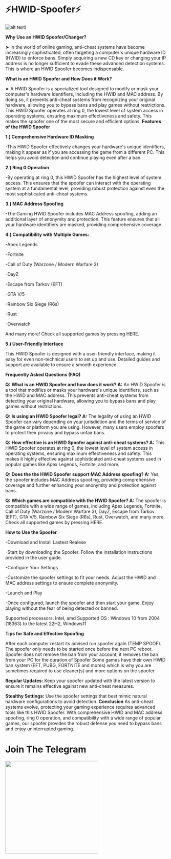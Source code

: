 # ⚡HWID-Spoofer⚡

![alt text](https://i.ibb.co/ZWrwzZH/spoofer-png-c7ea294b4b05447925f0e05c790a07c0.webp))


**Why Use an HWID Spoofer/Changer?**

➤ In the world of online gaming, anti-cheat systems have become increasingly sophisticated, often targeting a computer's unique hardware ID (HWID) to enforce bans. Simply acquiring a new CD key or changing your IP address is no longer sufficient to evade these advanced detection systems. This is where an HWID Spoofer becomes indispensable.

**What is an HWID Spoofer and How Does it Work?**

➤ A HWID Spoofer is a specialized tool designed to modify or mask your computer's hardware identifiers, including the HWID and MAC address. By doing so, it prevents anti-cheat systems from recognizing your original hardware, allowing you to bypass bans and play games without restrictions. This HWID Spoofer operates at ring 0, the lowest level of system access in operating systems, ensuring maximum effectiveness and safety. This makes the spoofer one of the most secure and efficient options.
**Features of the HWID Spoofer**

**1.) Comprehensive Hardware ID Masking**

-This HWID Spoofer effectively changes your hardware's unique identifiers, making it appear as if you are accessing the game from a different PC. This helps you avoid detection and continue playing even after a ban.

**2.) Ring 0 Operation**

-By operating at ring 0, this HWID Spoofer has the highest level of system access. This ensures that the spoofer can interact with the operating system at a fundamental level, providing robust protection against even the most sophisticated anti-cheat systems.

**3.) MAC Address Spoofing**

-The Gaming HWID Spoofer includes MAC Address spoofing, adding an additional layer of anonymity and protection. This feature ensures that all your hardware identifiers are masked, providing comprehensive coverage.

**4.) Compatibility with Multiple Games:**


-Apex Legends

-Fortnite

-Call of Duty (Warzone / Modern Warfare 3)

-DayZ

-Escape from Tarkov (EFT)

-GTA V/5

-Rainbow Six Siege (R6s)

-Rust

-Overwatch

And many more! Check all supported games by pressing HERE.

**5.) User-Friendly Interface**

This HWID Spoofer is designed with a user-friendly interface, making it easy for even non-technical users to set up and use. Detailed guides and support are available to ensure a smooth experience.


**Frequently Asked Questions (FAQ)**

**Q:** **What is an HWID Spoofer and how does it work? A:** An HWID Spoofer is a tool that modifies or masks your hardware's unique identifiers, such as the HWID and MAC address. This prevents anti-cheat systems from detecting your original hardware, allowing you to bypass bans and play games without restrictions.

**Q:** **Is using an HWID Spoofer legal? A:** The legality of using an HWID Spoofer can vary depending on your jurisdiction and the terms of service of the game or platform you are using. However, many users employ spoofers to protect their privacy and bypass unfair bans.

**Q:** **How effective is an HWID Spoofer against anti-cheat systems? A:** This HWID Spoofer operates at ring 0, the lowest level of system access in operating systems, ensuring maximum effectiveness and safety. This makes it highly effective against sophisticated anti-cheat systems used in popular games like Apex Legends, Fortnite, and more.

**Q:** **Does the the HWID Spoofer support MAC Address spoofing? A:** Yes, the spoofer includes MAC Address spoofing, providing comprehensive coverage and further enhancing your anonymity and protection against bans.

**Q:** **Which games are compatible with the HWID Spoofer? A:** The spoofer is compatible with a wide range of games, including Apex Legends, Fortnite, Call of Duty (Warzone / Modern Warfare 3), DayZ, Escape from Tarkov (EFT), GTA V/5, Rainbow Six Siege (R6s), Rust, Overwatch, and many more. Check all supported games by pressing HERE.


**How to Use the Spoofer**

-Download and Install Lastest Realese

-Start by downloading the Spoofer. Follow the installation instructions provided in the user guide.

-Configure Your Settings

-Customize the spoofer settings to fit your needs. Adjust the HWID and MAC address settings to ensure complete anonymity.

-Launch and Play

-Once configured, launch the spoofer and then start your game. Enjoy playing without the fear of being detected or banned.

Supported processors: Intel, amd Supported OS : Windows 10 from 2004 (18363) to the latest 22H2, Windows11


**Tips for Safe and Effective Spoofing**

After each computer restart its advised run spoofer again (TEMP SPOOF).
The spoofer only needs to be started once before the next PC reboot.
Spoofer does not remove the ban from your account, it removes the ban from your PC for the duration of Spoofer
Some games have their own HWID ban system (EFT, PUBG, FORTNITE and mores) which is why you are sometimes required to use cleaner(s) and more options on the spoofer

**Regular Updates:** Keep your spoofer updated with the latest version to ensure it remains effective against new anti-cheat measures.

**Stealthy Settings:** Use the spoofer settings that best mimic natural hardware configurations to avoid detection.
**Conclusion**
As anti-cheat systems evolve, protecting your gaming experience requires advanced tools like this HWID Spoofer. With comprehensive HWID and MAC address spoofing, ring 0 operation, and compatibility with a wide range of popular games, our spoofer provides the robust defense you need to bypass bans and enjoy uninterrupted gaming.

# Join The Telegram

<a href="[https://t.me/We_Win_More]">
  <img src="https://img.shields.io/badge/Telegram-Join%20Telegram%20Group-blue.svg?logo=telegram" width="290">
</a>
